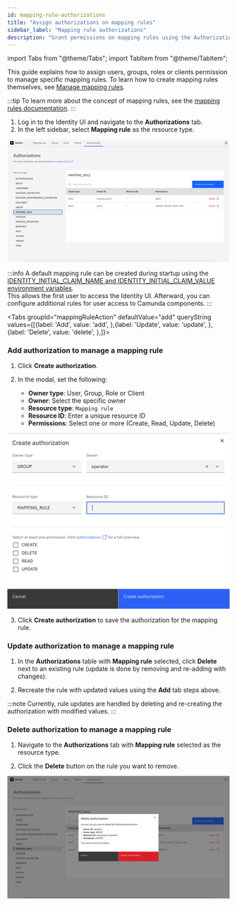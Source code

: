 ```yaml
---
id: mapping-rule-authorizations
title: "Assign authorizations on mapping rules"
sidebar_label: "Mapping rule authorizations"
description: "Grant permissions on mapping rules using the Authorizations UI in Identity."
---
```


import Tabs from "@theme/Tabs";
import TabItem from "@theme/TabItem";

This guide explains how to assign users, groups, roles or clients permission to manage specific mapping rules. To learn how to create mapping rules themselves, see [Manage mapping rules](manage-mapping-rules.md).

:::tip
To learn more about the concept of mapping rules, see the [mapping rules documentation](../../concepts/access-control/mapping-rules.md).
:::

1. Log in to the Identity UI and navigate to the **Authorizations** tab.
2. In the left sidebar, select **Mapping rule** as the resource type.

![authorizations-mapping-rule-tab.png](../img/authorizations-mapping-rule-tab.png)

:::info
A default mapping rule can be created during startup using the [IDENTITY_INITIAL_CLAIM_NAME and IDENTITY_INITIAL_CLAIM_VALUE environment variables](/self-managed/components/management-identity/miscellaneous/configuration-variables.md#oidc-configuration).  
This allows the first user to access the Identity UI. Afterward, you can configure additional rules for user access to Camunda components.
:::

<Tabs groupId="mappingRuleAction" defaultValue="add" queryString values={[{label: 'Add', value: 'add', },{label: 'Update', value: 'update', },{label: 'Delete', value: 'delete', },]}>

<TabItem value="add">

### Add authorization to manage a mapping rule

1. Click **Create authorization**.

2. In the modal, set the following:
   - **Owner type**: User, Group, Role or Client
   - **Owner**: Select the specific owner
   - **Resource type**: `Mapping rule`
   - **Resource ID**: Enter a unique resource ID
   - **Permissions**: Select one or more (Create, Read, Update, Delete)

![create-mapping-rule-authorization-modal.png](../img/create-mapping-rule-authorization-modal.png)

3. Click **Create authorization** to save the authorization for the mapping rule.

</TabItem>

<TabItem value="update">

### Update authorization to manage a mapping rule

1. In the **Authorizations** table with **Mapping rule** selected, click **Delete** next to an existing rule (update is done by removing and re-adding with changes).

2. Recreate the rule with updated values using the **Add** tab steps above.

:::note
Currently, rule updates are handled by deleting and re-creating the authorization with modified values.
:::

</TabItem>

<TabItem value="delete">

### Delete authorization to manage a mapping rule

1. Navigate to the **Authorizations** tab with **Mapping rule** selected as the resource type.

2. Click the **Delete** button on the rule you want to remove.

![delete-mapping-rule.png](../img/delete-mapping-rule.png)

</TabItem>

</Tabs>
